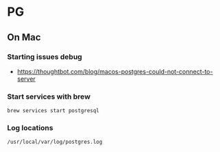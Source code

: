 # PG

## On Mac

### Starting issues debug
- https://thoughtbot.com/blog/macos-postgres-could-not-connect-to-server

### Start services with brew

```shell
brew services start postgresql
```

### Log locations

```shell
/usr/local/var/log/postgres.log 
```
